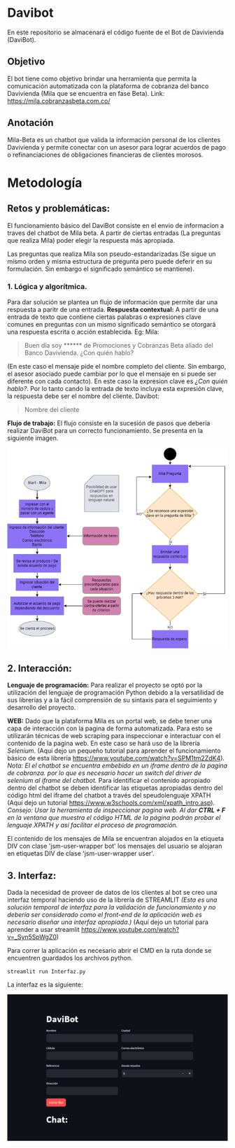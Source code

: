 # Davibot

En este repositorio se almacenará el código fuente de el Bot de Davivienda (DaviBot). 

## Objetivo
El bot tiene como objetivo brindar una herramienta que permita la comunicación automatizada con la plataforma de cobranza del banco Davivienda (Mila que se encuentra en fase Beta). Link: https://mila.cobranzasbeta.com.co/

## Anotación
Mila-Beta es un chatbot que valida la información personal de los clientes Davivienda y permite conectar con un asesor para lograr acuerdos de pago o refinanciaciones de obligaciones financieras de clientes morosos.

# Metodología 

## Retos y problemáticas:
El funcionamiento básico del DaviBot consiste en el envio de informacion a traves del chatbot de Mila beta. A partir de ciertas entradas (La preguntas que realiza Mila) poder elegir la respuesta más apropiada.

Las preguntas que realiza Mila son pseudo-estandarizadas (Se sigue un mismo orden y misma estructura de pregunta pero puede deferir en su formulación. Sin embargo el significado semántico se mantiene).
### 1.  Lógica y algorítmica.
Para dar solución se plantea un flujo de información que permite dar una respuesta a paritr de una entrada.
**Respuesta contextual:**   A partir de una entrada de texto que contiene ciertas palabras o expresiones clave comunes en preguntas con un mismo significado semántico se otorgará una respuesta escrita o acción establecida.
Eg: 
Mila:
>Buen día soy ****** de Promociones y Cobranzas Beta aliado del Banco Davivienda. ¿Con quién hablo? 

 (En este caso el mensaje pide el nombre completo del cliente. Sin embargo, el asesor asociado puede cambiar por lo que el mensaje en si puede ser diferente con cada contacto). En este caso la expresion clave es *¿Con quién hablo?*. Por lo tanto cando la entrada de texto incluya esta expresión clave, la respuesta debe ser el nombre del cliente.
Davibot:

> Nombre del cliente

**Flujo de trabajo:** El flujo consiste en la sucesión de pasos que debería realizar DaviBot para un correcto funcionamiento. Se presenta en la siguiente imagen.


![Flujo](https://github.com/andresFlorezGobravo/DaviBot/blob/main/images/Funcionamiento_bot.png)



## 2. Interacción:

**Lenguaje de programación:** Para realizar el proyecto se optó por la utilización del lenguaje de programación Python debido a la versatilidad de sus librerías y a la fácil comprensión de su sintaxis para el seguimiento y desarrollo del proyecto.

**WEB:** Dado que la plataforma Mila es un portal web, se debe tener una capa de interacción con la pagina de forma automatizada. Para esto se utilizarán técnicas de web scraping para inspeccionar e interactuar con el contenido de la pagina web. En este caso se hará uso de la librería *Selenium*.
(Aquí dejo un pequeño tutorial para aprender el funcionamiento básico de esta librería https://www.youtube.com/watch?v=SPM1tm2ZdK4).
*Nota: El el chatbot se encuentra embebido en un iframe dentro de la pagina de cobranza. por lo que es necesario hacer un switch del driver de selenium al iframe del chatbot.*
Para identificar el contenido apropiado dentro del chatbot se deben identificar las etiquetas apropiadas dentro del código html del iframe del chatbot a través del speudolenguaje XPATH (Aquí dejo un tutorial https://www.w3schools.com/xml/xpath_intro.asp).
*Consejo: Usar la herramienta de inspeccionar pagina web. Al dar **CTRL + F** en la ventana que muestra el código HTML de la página podrán probar el lenguaje XPATH y así facilitar el proceso de programación.*

El contenido de los mensajes de Mila se encuentran alojados en la etiqueta DIV con clase 'jsm-user-wrapper bot' los mensajes del usuario se alojaran en etiquetas DIV de clase 'jsm-user-wrapper user'.

## 3. Interfaz:
Dada la necesidad de proveer de datos de los clientes al bot se creo una interfaz temporal haciendo uso de la librería de STREAMLIT *(Esta es una solución temporal de interfaz para la validación de funcionamiento y no debería ser considerado como el front-end de la aplicación web es necesario diseñar una interfaz apropiada.)* (Aquí dejo un tutorial para aprender a usar streamlit https://www.youtube.com/watch?v=_Syn5SpWgZ0)

Para correr la aplicación es necesario abrir el CMD en la ruta donde se encuentren guardados los archivos python.
```
streamlit run Interfaz.py
```

La interfaz es la siguiente:

![Interfaz](https://github.com/andresFlorezGobravo/DaviBot/blob/main/images/interfaz.png)